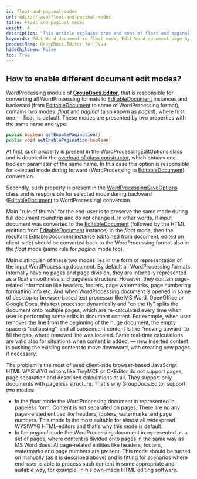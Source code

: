 ```yaml
---
id: float-and-paginal-modes
url: editor/java/float-and-paginal-modes
title: Float and paginal modes
weight: 4
description: "This article explains pros and cons of float and paginal document editing modes when edit Word documents with GroupDocs.Editor API."
keywords: Edit Word document in float mode, Edit Word document page by page, edit Word
productName: GroupDocs.Editor for Java
hideChildren: False
toc: True
---
```

## How to enable different document edit modes?
WordProcessing module of [**GroupDocs.Editor**](https://products.groupdocs.com/editor/java), that is responsible for converting all WordProcessing formats to [EditableDocument](https://reference.groupdocs.com/editor/java/com.groupdocs.editor/editabledocument) instances and backward (from [EditableDocument](https://reference.groupdocs.com/editor/java/com.groupdocs.editor/editabledocument) to some of WordProcessing format), contains two modes: *float* and *paginal* (also known as *paged*), where first one — float, is default. These modes are presented by two properties with the same name and type:

```java
public boolean getEnablePagination()
public void setEnablePagination(boolean)
```

At first, such property is present in the [WordProcessingEditOptions](https://reference.groupdocs.com/editor/java/com.groupdocs.editor.options/wordprocessingeditoptions) class and is doubled in the [overload of class constructor](https://reference.groupdocs.com/editor/java/com.groupdocs.editor.options/wordprocessingeditoptions/#WordProcessingEditOptions--), which obtains one boolean parameter of the same name. In this case this option is responsible for selected mode during forward (WordProcessing to [EditableDocument](https://reference.groupdocs.com/editor/java/com.groupdocs.editor/editabledocument)) conversion.

Secondly, such property is present in the [WordProcessingSaveOptions](https://reference.groupdocs.com/editor/java/com.groupdocs.editor.options/wordprocessingsaveoptions) class and is responsible for selected mode during backward ([EditableDocument](https://reference.groupdocs.com/editor/java/com.groupdocs.editor/editabledocument) to WordProcessing) conversion.

Main "rule of thumb" for the end-user is to preserve the same mode during full document roundtrip and do not change it. In other words, if input document was converted to the [EditableDocument](https://reference.groupdocs.com/editor/java/com.groupdocs.editor/editabledocument) (followed by the HTML emitting from [EditableDocument](https://reference.groupdocs.com/editor/java/com.groupdocs.editor/editabledocument) instance) in the *float* mode, then the resultant [EditableDocument](https://reference.groupdocs.com/editor/java/com.groupdocs.editor/editabledocument) instance (obtained from document, edited on client-side) should be converted back to the WordProcessing format also in the *float* mode (same rule for *paginal* mode too).

Main distinguish of these two modes lies in the form of representation of the input WordProcessing document. By default all WordProcessing formats internally have no pages and page division, they are internally represented as a float smoothness and pageless structure. However, they contain page-related information like headers, footers, page watermarks, page numbering formatting info etc. And when WordProcessing document is opened in some of desktop or browser-based text processor like MS Word, OpenOffice or Google Docs, this text processor dynamically and "on the fly" splits the document onto multiple pages, which are re-calculated every time when user is performing some edits in document content. For example, when user removes the line from the beginning of the huge document, the empty space is "collapsing", and all subsequent content is like "moving upward' to fill the gap, where removed line was located. Same real-time calculations are valid also for situations when content is added, — new inserted content is pushing the existing content to move downward, with creating new pages if necessary.

The problem is the most of used client-side browser-based JavaScript HTML WYSIWYG editors like TinyMCE or CKEditor do not support pages, page separation and described calculations at all. They support only documents with pageless structure. That's why GroupDocs.Editor support two modes:

* In the *float* mode the WordProcessing document in represented in pageless form. Content is not separated on pages, There are no any page-related entities like headers, footers, watermarks and page numbers. This mode is the most suitable for almost all widespread WYSIWYG HTML-editors and that's why this mode is default.
* In the *paginal* mode the WordProcessing document in represented as a set of pages, where content is divided onto pages in the same way as MS Word does. Al page-related entities like headers, footers, watermarks and page numbers are present. This mode should be turned on manually (as it is described above) and is fitting for scenarios where end-user is able to process such content in some appropriate and suitable way, for example, in his own-made HTML editing software.
<!---
### Paginal mode in PDF

Along with family of WordProcessing formats, GroupDocs.Editor support a PDF as one of output (resultant) formats. In other words, input WordProcessing may be opened, edited, but saved not only to the WordProcessing, but also to the PDF. Prior GroupDocs.Editor version 20.3 the *paginal* mode was accessed only for forward and backward WordProcessing conversions, and was not available for PDF. This means that there was no possibility to generate an output PDF in *paged* mode, regardless of [EnablePagination](https://reference.groupdocs.com/editor/java/groupdocs.editor.options/wordprocessingeditoptions/properties/enablepagination) flag in the [WordProcessingEditOptions](https://reference.groupdocs.com/editor/java/com.groupdocs.editor.options/wordprocessingeditoptions) class. In other words, even if input WordProcessing document was converted to [EditableDocument](https://reference.groupdocs.com/editor/java/com.groupdocs.editor/editabledocument) in *paginal* mode, the output PDF will be generated in *float* mode.

Starting from GroupDocs.Editor version 20.4 these two conversion mode were added into the PDF processor. Now [PdfSaveOptions](https://reference.groupdocs.com/editor/java/groupdocs.editor.options/pdfsaveoptions) class contains the same property — [EnablePagination](https://reference.groupdocs.com/editor/java/groupdocs.editor.options/pdfsaveoptions/properties/enablepagination) boolean flag, which, like the same in WordProcessing, has `false` default value, which means *float* mode, when `true` value means *paginal* mode. If input WordProcessing document was converted to [EditableDocument](https://reference.groupdocs.com/editor/java/com.groupdocs.editor/editabledocument) in *paginal* mode, the output PDF should be generated in *paginal* mode too, with enabled [EnablePagination](https://reference.groupdocs.com/editor/java/groupdocs.editor.options/pdfsaveoptions/properties/enablepagination) flag.
--->
